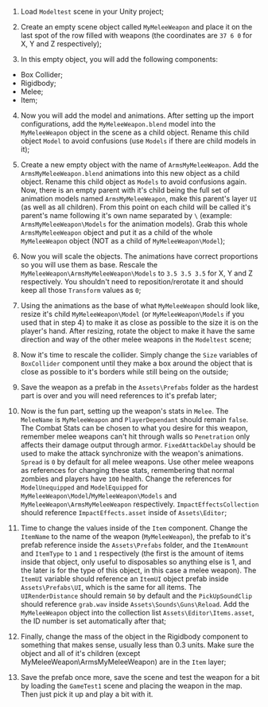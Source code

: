 1. Load `Modeltest` scene in your Unity project;

2. Create an empty scene object called `MyMeleeWeapon` and place it on the last spot of the row filled with weapons (the coordinates are  `37 6 0` for X, Y and Z respectively);

3. In this empty object, you will add the following components:
- Box Collider;
- Rigidbody;
- Melee;
- Item;

4. Now you will add the model and animations. After setting up the import configurations, add the `MyMeleeWeapon.blend` model into the `MyMeleeWeapon` object in the scene as a child object. Rename this child object `Model` to avoid confusions (use `Models` if there are child models in it);

5. Create a new empty object with the name of `ArmsMyMeleeWeapon`. Add the `ArmsMyMeleeWeapon.blend` animations into this new object as a child object. Rename this child object as `Models` to avoid confusions again. Now, there is an empty parent with it's child being the full set of animation models named `ArmsMyMeleeWeapon`, make this parent's layer `UI` (as well as all children). From this point on each child will be called it's parent's name following it's own name separated by `\` (example: `ArmsMyMeleeWeapon\Models` for the animation models). Grab this whole `ArmsMyMeleeWeapon` object and put it as a child of the whole `MyMeleeWeapon` object (NOT as a child of `MyMeleeWeapon\Model`);

6. Now you will scale the objects. The animations have correct proportions so you will use them as base. Rescale the `MyMeleeWeapon\ArmsMyMeleeWeapon\Models` to `3.5 3.5 3.5` for X, Y and Z respectively. You shouldn't need to reposition/rerotate it and should keep all those `Transform` values as `0`;

7. Using the animations as the base of what `MyMeleeWeapon` should look like, resize it's child `MyMeleeWeapon\Model` (or `MyMeleeWeapon\Models` if you used that in step 4) to make it as close as possible to the size it is on the player's hand. After resizing, rotate the object to make it have the same direction and way of the other melee weapons in the `Modeltest` scene;

8. Now it's time to rescale the collider. Simply change the `Size` variables of `BoxCollider` component until they make a box around the object that is close as possible to it's borders while still being on the outside;

9. Save the weapon as a prefab in the `Assets\Prefabs` folder as the hardest part is over and you will need references to it's prefab later;

10. Now is the fun part, setting up the weapon's stats in `Melee`. The `MeleeName` is `MyMeleeWeapon` and `PlayerDependant` should remain `false`. The Combat Stats can be chosen to what you desire for this weapon, remember melee weapons can't hit through walls so `Penetration` only affects their damage output through armor. `FixedAttackDelay` should be used to make the attack synchronize with the weapon's animations. `Spread` is `0` by default for all melee weapons. Use other melee weapons as references for changing these stats, remembering that normal zombies and players have `100` health. Change the references for `ModelUnequipped` and `ModelEquipped` for `MyMeleeWeapon\Model`/`MyMeleeWeapon\Models` and `MyMeleeWeapon\ArmsMyMeleeWeapon` respectively. `ImpactEffectsCollection` should reference `ImpactEffects.asset` inside of `Assets\Editor`;

11. Time to change the values inside of the `Item` component. Change the `ItemName` to the name of the weapon (`MyMeleeWeapon`), the prefab to it's prefab reference inside the `Assets\Prefabs` folder, and the `ItemAmount` and `ItemType` to `1` and `1` respectively (the first is the amount of items inside that object, only useful to disposables so anything else is 1, and the later is for the type of this object, in this case a melee weapon). The `ItemUI` variable should reference an `ItemUI` object prefab inside `Assets\Prefabs\UI`, which is the same for all items. The `UIRenderDistance` should remain `50` by default and the `PickUpSoundClip` should reference `grab.wav` inside `Assets\Sounds\Guns\Reload`. Add the `MyMeleeWeapon` object into the collection list `Assets\Editor\Items.asset`, the ID number is set automatically after that;

12. Finally, change the mass of the object in the Rigidbody component to something that makes sense, usually less than 0.3 units. Make sure the object and all of it's children (except MyMeleeWeapon\ArmsMyMeleeWeapon) are in the `Item` layer;

13. Save the prefab once more, save the scene and test the weapon for a bit by loading the `GameTest1` scene and placing the weapon in the map. Then just pick it up and play a bit with it.